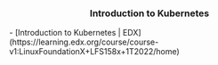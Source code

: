 <h3 align="center"> Introduction to Kubernetes </b></h3>
- [Introduction to Kubernetes | EDX](https://learning.edx.org/course/course-v1:LinuxFoundationX+LFS158x+1T2022/home)
